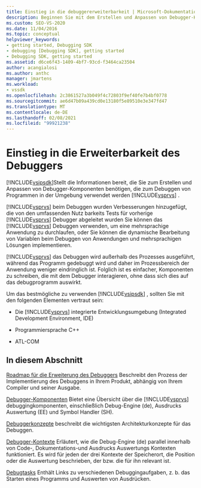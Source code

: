 ```yaml
---
title: Einstieg in die debuggererweiterbarkeit | Microsoft-Dokumentation
description: Beginnen Sie mit dem Erstellen und Anpassen von Debugger-Komponenten, die zum Debuggen von Programmen in der Visual Studio-Umgebung verwendet werden
ms.custom: SEO-VS-2020
ms.date: 11/04/2016
ms.topic: conceptual
helpviewer_keywords:
- getting started, Debugging SDK
- debugging [Debugging SDK], getting started
- Debugging SDK, getting started
ms.assetid: d6ce6f43-1409-4bf7-93cd-f3464ca23504
author: acangialosi
ms.author: anthc
manager: jmartens
ms.workload:
- vssdk
ms.openlocfilehash: 2c3861527a3b049f4c72803f9ef40fe7b4bf0778
ms.sourcegitcommit: ae6d47b09a439cd0e13180f5e89510e3e347fd47
ms.translationtype: MT
ms.contentlocale: de-DE
ms.lasthandoff: 02/08/2021
ms.locfileid: "99921238"
---
```

# <a name="get-started-with-debugger-extensibility"></a>Einstieg in die Erweiterbarkeit des Debuggers
[!INCLUDE[vsipsdk](../../extensibility/includes/vsipsdk_md.md)]Stellt die Informationen bereit, die Sie zum Erstellen und Anpassen von Debugger-Komponenten benötigen, die zum Debuggen von Programmen in der Umgebung verwendet werden [!INCLUDE[vsprvs](../../code-quality/includes/vsprvs_md.md)] .

 [!INCLUDE[vsprvs](../../code-quality/includes/vsprvs_md.md)] beim Debuggen wurden Verbesserungen hinzugefügt, die von den umfassenden Nutz barkeits Tests für vorherige [!INCLUDE[vsprvs](../../code-quality/includes/vsprvs_md.md)] Debugger abgeleitet wurden Sie können das [!INCLUDE[vsprvs](../../code-quality/includes/vsprvs_md.md)] Debuggen verwenden, um eine mehrsprachige Anwendung zu durchlaufen, oder Sie können die dynamische Bearbeitung von Variablen beim Debuggen von Anwendungen und mehrsprachigen Lösungen implementieren.

 [!INCLUDE[vsprvs](../../code-quality/includes/vsprvs_md.md)] das Debuggen wird außerhalb des Prozesses ausgeführt, während das Programm gedebuggt wird und daher im Prozessbereich der Anwendung weniger eindringlich ist. Folglich ist es einfacher, Komponenten zu schreiben, die mit dem Debugger interagieren, ohne dass sich dies auf das debugprogramm auswirkt.

 Um das bestmögliche zu verwenden [!INCLUDE[vsipsdk](../../extensibility/includes/vsipsdk_md.md)] , sollten Sie mit den folgenden Elementen vertraut sein:

- Die [!INCLUDE[vsprvs](../../code-quality/includes/vsprvs_md.md)] integrierte Entwicklungsumgebung (Integrated Development Environment, IDE)

- Programmiersprache C++

- ATL-COM

## <a name="in-this-section"></a>In diesem Abschnitt
 [Roadmap für die Erweiterung des Debuggers](../../extensibility/debugger/roadmap-for-extending-the-debugger.md) Beschreibt den Prozess der Implementierung des Debuggens in Ihrem Produkt, abhängig von Ihrem Compiler und seiner Ausgabe.

 [Debugger-Komponenten](../../extensibility/debugger/debugger-components.md) Bietet eine Übersicht über die [!INCLUDE[vsprvs](../../code-quality/includes/vsprvs_md.md)] debuggingkomponenten, einschließlich Debug-Engine (de), Ausdrucks Auswertung (EE) und Symbol Handler (SH).

 [Debuggerkonzepte](../../extensibility/debugger/debugger-concepts.md) beschreibt die wichtigsten Architekturkonzepte für das Debuggen.

 [Debugger-Kontexte](../../extensibility/debugger/debugger-contexts.md) Erläutert, wie die Debug-Engine (de) parallel innerhalb von Code-, Dokumentations-und Ausdrucks Auswertungs Kontexten funktioniert. Es wird für jeden der drei Kontexte der Speicherort, die Position oder die Auswertung beschrieben, der bzw. die für ihn relevant ist.

 [Debugtasks](../../extensibility/debugger/debugging-tasks.md) Enthält Links zu verschiedenen Debuggingaufgaben, z. b. das Starten eines Programms und Auswerten von Ausdrücken.

